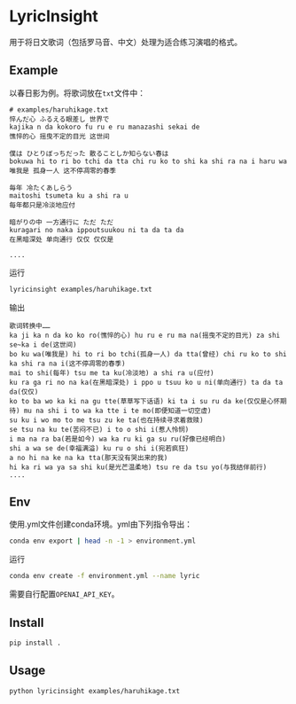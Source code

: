 # LyricInsight

用于将日文歌词（包括罗马音、中文）处理为适合练习演唱的格式。

## Example

以春日影为例。将歌词放在`txt`文件中：

```plaintext
# examples/haruhikage.txt
悴んだ心 ふるえる眼差し 世界で
kajika n da kokoro fu ru e ru manazashi sekai de
憔悴的心 摇曳不定的目光 这世间

僕は ひとりぼっちだった 散ることしか知らない春は
bokuwa hi to ri bo tchi da tta chi ru ko to shi ka shi ra na i haru wa
唯我是 孤身一人 这不停凋零的春季

毎年 冷たくあしらう
maitoshi tsumeta ku a shi ra u
每年都只是冷淡地应付

暗がりの中 一方通行に ただ ただ
kuragari no naka ippoutsuukou ni ta da ta da
在黑暗深处 单向通行 仅仅 仅仅是

....
```

运行

```sh
lyricinsight examples/haruhikage.txt 
```

输出

```plaintext
歌词转换中……
ka ji ka n da ko ko ro(憔悴的心) hu ru e ru ma na(摇曳不定的目光) za shi se~ka i de(这世间)  
bo ku wa(唯我是) hi to ri bo tchi(孤身一人) da tta(曾经) chi ru ko to shi ka shi ra na i(这不停凋零的春季)  
mai to shi(每年) tsu me ta ku(冷淡地) a shi ra u(应付)  
ku ra ga ri no na ka(在黑暗深处) i ppo u tsuu ko u ni(单向通行) ta da ta da(仅仅)  
ko to ba wo ka ki na gu tte(草草写下话语) ki ta i su ru da ke(仅仅是心怀期待) mu na shi i to wa ka tte i te mo(即便知道一切空虚)  
su ku i wo mo to me tsu zu ke ta(也在持续寻求着救赎)  
se tsu na ku te(苦闷不已) i to o shi i(惹人怜悯)  
i ma na ra ba(若是如今) wa ka ru ki ga su ru(好像已经明白)  
shi a wa se de(幸福满溢) ku ru o shi i(宛若疯狂)  
a no hi na ke na ka tta(那天没有哭出来的我)  
hi ka ri wa ya sa shi ku(是光芒温柔地) tsu re da tsu yo(与我结伴前行)
.... 
```

## Env

使用.yml文件创建conda环境。yml由下列指令导出：

```bash
conda env export | head -n -1 > environment.yml
```

运行

```bash
conda env create -f environment.yml --name lyric
```

需要自行配置`OPENAI_API_KEY`。

## Install

```python
pip install .
```

## Usage

```bash
python lyricinsight examples/haruhikage.txt
```
